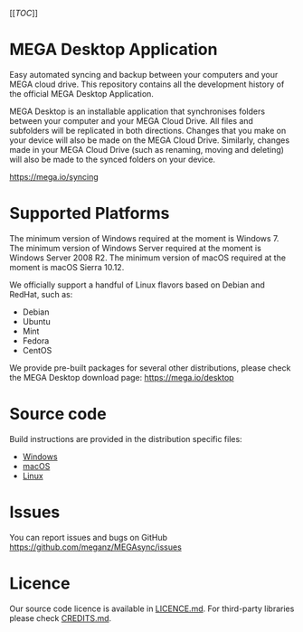[[_TOC_]]

# MEGA Desktop Application

Easy automated syncing and backup between your computers and your MEGA cloud drive.
This repository contains all the development history of the official MEGA Desktop Application.

MEGA Desktop is an installable application that synchronises folders between your computer and
your MEGA Cloud Drive. All files and subfolders will be replicated in both directions.
Changes that you make on your device will also be made on the MEGA Cloud Drive. Similarly,
changes made in your MEGA Cloud Drive (such as renaming, moving and deleting) will also be
made to the synced folders on your device.

https://mega.io/syncing

# Supported Platforms

The minimum version of Windows required at the moment is Windows 7.
The minimum version of Windows Server required at the moment is Windows Server 2008 R2.
The minimum version of macOS required at the moment is macOS Sierra 10.12. 

We officially support a handful of Linux flavors based on Debian and RedHat, such as:
- Debian
- Ubuntu
- Mint
- Fedora
- CentOS

We provide pre-built packages for several other distributions, please check the MEGA
Desktop download page:
https://mega.io/desktop

# Source code

Build instructions are provided in the distribution specific files:
- [Windows](README.win.md)
- [macOS](README.mac.md)
- [Linux](README.linux.md)

# Issues

You can report issues and bugs on GitHub https://github.com/meganz/MEGAsync/issues

# Licence

Our source code licence is available in [LICENCE.md](LICENCE.md). For third-party libraries
please check [CREDITS.md](CREDITS.md).

